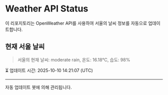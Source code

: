 
# Weather API Status

이 리포지토리는 OpenWeather API를 사용하여 서울의 날씨 정보를 자동으로 업데이트합니다.

## 현재 서울 날씨
> 서울의 현재 날씨: moderate rain, 온도: 16.18°C, 습도: 98%

⏳ 업데이트 시간: 2025-10-10 14:21:07 (UTC)

---
자동 업데이트 봇에 의해 관리됩니다.
